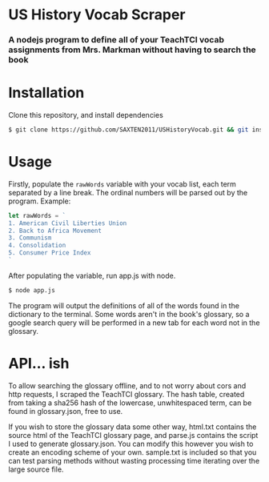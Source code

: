
# US History Vocab Scraper
### A nodejs program to define all of your TeachTCI vocab assignments from Mrs. Markman without having to search the book

# Installation
Clone this repository, and install dependencies
```bash
$ git clone https://github.com/SAXTEN2011/USHistoryVocab.git && git install
```

# Usage
Firstly, populate the ```rawWords``` variable with your vocab list, each term separated by a line break. The ordinal numbers will be parsed out by the program.
Example:
```JavaScript
let rawWords = `
1. American Civil Liberties Union
2. Back to Africa Movement
3. Communism
4. Consolidation
5. Consumer Price Index
` 
```
After populating the variable, run app.js with node.

```bash
$ node app.js
```

The program will output the definitions of all of the words found in the dictionary to the terminal. Some words aren't in the book's glossary, so a google search query will be performed in a new tab for each word not in the glossary.

# API... ish
To allow searching the glossary offline, and to not worry about cors and http requests, I scraped the TeachTCI glossary. The hash table, created from taking a sha256 hash of the lowercase, unwhitespaced term, can be found in glossary.json, free to use.

If you wish to store the glossary data some other way, html.txt contains the source html of the TeachTCI glossary page, and parse.js contains the script I used to generate glossary.json. You can modify this however you wish to create an encoding scheme of your own. sample.txt is included so that you can test parsing methods without wasting processing time iterating over the large source file.